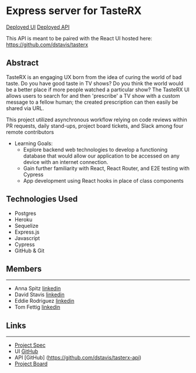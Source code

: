 # Express server for TasteRX

[Deployed UI](https://tasterx.herokuapp.com/)
[Deployed API](https://tasterx-api.herokuapp.com/)

This API is meant to be paired with the React UI hosted here:
https://github.com/dstavis/tasterx

## Abstract

TasteRX is an engaging UX born from the idea of curing the world of bad taste.  Do you have good taste in TV shows?  Do you think the world would be a better place if more people watched a particular show?  The TasteRX UI allows users to search for and then 'prescribe' a TV show with a custom message to a fellow human; the created prescription can then easily be shared via URL.   

This project utilized asynchronous workflow relying on code reviews within PR requests, daily stand-ups, project board tickets, and Slack among four remote contributors

* Learning Goals:
    * Explore backend web technologies to develop a functioning database that would allow our application to be accessed on any device with an internet connection.   
    * Gain further familiarity with React, React Router, and E2E testing with Cypress
    * App development using React hooks in place of class components

## Technologies Used
- Postgres
- Heroku
- Sequelize
- Express.js 
- Javascript
- Cypress
- GitHub & Git

## Members
__________________________
- Anna Spitz [linkedin](https://www.linkedin.com/in/aspitz1/)
- David Stavis [linkedin](https://www.linkedin.com/in/dstavis/)
- Eddie Rodriguez [linkedin](https://www.linkedin.com/in/edward-rodriguez-1b497423b/)
- Tom Fettig [linkedin](https://www.linkedin.com/in/tom-fettig-86323a115/)

## Links
__________________________
- [Project Spec](https://frontend.turing.edu/projects/module-3/stretch.html)
- UI [GitHub](https://github.com/dstavis/tasterx)
- API [GitHub] (https://github.com/dstavis/tasterx-api)
- [Project Board](https://trello.com/b/X48waU4e/tasterx)